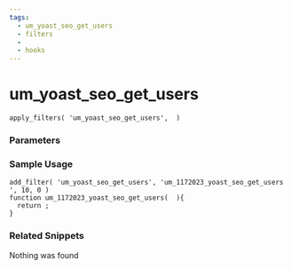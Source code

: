 ```yaml
---
tags: 
  - um_yoast_seo_get_users
  - filters
  - 
  - hooks
---
```

# um\_yoast\_seo\_get\_users

``` php:no-line-numbers
apply_filters( 'um_yoast_seo_get_users',  )
```
<div class='hook-sep'></div>

### Parameters

<div class='hook-sep'></div>



### Sample Usage

``` php:no-line-numbers
add_filter( 'um_yoast_seo_get_users', 'um_1172023_yoast_seo_get_users ', 10, 0 )
function um_1172023_yoast_seo_get_users(  ){
  return ;
}
```
<div class='hook-sep'></div>



### Related Snippets

Nothing was found


